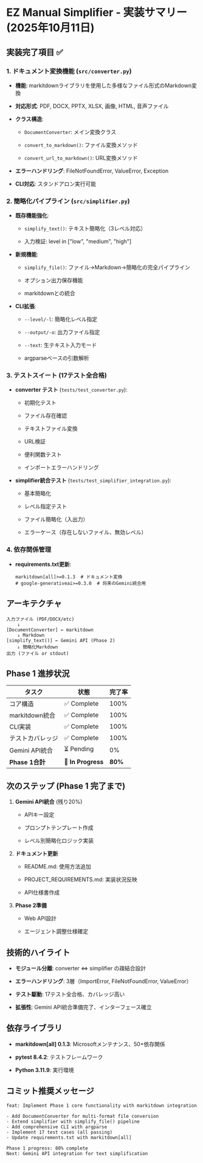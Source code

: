 ﻿# EZ Manual Simplifier - 実装サマリー (2025年10月11日)

## 実装完了項目 ✅

### 1. ドキュメント変換機能 (`src/converter.py`)

- **機能**: markitdownライブラリを使用した多様なファイル形式のMarkdown変換

- **対応形式**: PDF, DOCX, PPTX, XLSX, 画像, HTML, 音声ファイル

- **クラス構造**:

  - `DocumentConverter`: メイン変換クラス

  - `convert_to_markdown()`: ファイル変換メソッド

  - `convert_url_to_markdown()`: URL変換メソッド

- **エラーハンドリング**: FileNotFoundError, ValueError, Exception

- **CLI対応**: スタンドアロン実行可能

### 2. 簡略化パイプライン (`src/simplifier.py`)

- **既存機能強化**:

  - `simplify_text()`: テキスト簡略化（3レベル対応）

  - 入力検証: level in ["low", "medium", "high"]

- **新規機能**:

  - `simplify_file()`: ファイル→Markdown→簡略化の完全パイプライン

  - オプション出力保存機能

  - markitdownとの統合

- **CLI拡張**:

  - `--level/-l`: 簡略化レベル指定

  - `--output/-o`: 出力ファイル指定

  - `--text`: 生テキスト入力モード

  - argparseベースの引数解析

### 3. テストスイート (17テスト全合格)

- **converter テスト** (`tests/test_converter.py`):

  - 初期化テスト

  - ファイル存在確認

  - テキストファイル変換

  - URL検証

  - 便利関数テスト

  - インポートエラーハンドリング

- **simplifier統合テスト** (`tests/test_simplifier_integration.py`):

  - 基本簡略化

  - レベル指定テスト

  - ファイル簡略化（入出力）

  - エラーケース（存在しないファイル、無効レベル）

### 4. 依存関係管理

- **requirements.txt更新**:
  ```
  markitdown[all]>=0.1.3  # ドキュメント変換
  # google-generativeai>=0.3.0  # 将来のGemini統合用
  ```

## アーキテクチャ

``` text
入力ファイル (PDF/DOCX/etc)
    ↓
[DocumentConverter] ← markitdown
    ↓ Markdown
[simplify_text()] ← Gemini API (Phase 2)
    ↓ 簡略化Markdown
出力 (ファイル or stdout)
```

## Phase 1 進捗状況

| タスク | 状態 | 完了率 |
|--------|------|---------|
| コア構造 | ✅ Complete | 100% |
| markitdown統合 | ✅ Complete | 100% |
| CLI実装 | ✅ Complete | 100% |
| テストカバレッジ | ✅ Complete | 100% |
| Gemini API統合 | ⏳ Pending | 0% |
| **Phase 1合計** | **🔄 In Progress** | **80%** |

## 次のステップ (Phase 1 完了まで)

1. **Gemini API統合** (残り20%)

   - APIキー設定

   - プロンプトテンプレート作成

   - レベル別簡略化ロジック実装

2. **ドキュメント更新**

   - README.md: 使用方法追加

   - PROJECT_REQUIREMENTS.md: 実装状況反映

   - API仕様書作成

3. **Phase 2準備**

   - Web API設計

   - エージェント調整仕様確定

## 技術的ハイライト

- **モジュール分離**: converter ⇔ simplifier の疎結合設計

- **エラーハンドリング**: 3層（ImportError, FileNotFoundError, ValueError）

- **テスト駆動**: 17テスト全合格、カバレッジ高い

- **拡張性**: Gemini API統合準備完了、インターフェース確立

## 依存ライブラリ

- **markitdown[all] 0.1.3**: Microsoftメンテナンス、50+依存関係

- **pytest 8.4.2**: テストフレームワーク

- **Python 3.11.9**: 実行環境

## コミット推奨メッセージ

``` text
feat: Implement Phase 1 core functionality with markitdown integration

- Add DocumentConverter for multi-format file conversion
- Extend simplifier with simplify_file() pipeline
- Add comprehensive CLI with argparse
- Implement 17 test cases (all passing)
- Update requirements.txt with markitdown[all]

Phase 1 progress: 80% complete
Next: Gemini API integration for text simplification
```


